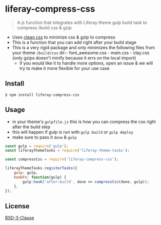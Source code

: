 # liferay-compress-css

> A js function that integrates with Liferay theme gulp build task to compress /build css &amp; gzip

-   Uses [clean css](https://www.npmjs.com/package/clean-css) to minimize css & gzip to compress
-   This is a function that you can add right after your build stage
-   This is a very rigid package and only minimizes the following files from your theme `/build/css` dir:- font_awesome.css - main.css - clay.css (only gzips doesn't minify because it errs on the local import)
    -   if you would like it to handle more options, open an issue & we will try to make it more flexible for your use case

## Install

```
$ npm install liferay-compress-css
```

## Usage

-   in your theme's `gulpfile.js` this is how you can compress the css right after the build step
-   this will happen if gulp is run with `gulp build` or `gulp deploy`
-   make sure to pass it `done` & `gulp`

```js
const gulp = require('gulp');
const liferayThemeTasks = require('liferay-theme-tasks');

const compressCss = require('liferay-compress-css');

liferayThemeTasks.registerTasks({
	gulp: gulp,
	hookFn: function(gulp) {
		gulp.hook('after:build', done => compressCss(done, gulp));
	},
});
```

## License

[BSD-3-Clause](https://github.com/node-gh/gh/blob/master/LICENSE.txt)
